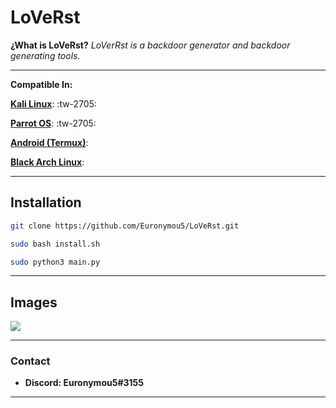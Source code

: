 # LoVeRst
**¿What is LoVeRst?** *LoVerRst is a backdoor generator and backdoor generating tools.*

----

**Compatible In:**

**[Kali Linux](https://www.kali.org/)**: :tw-2705:

**[Parrot OS](https://www.parrotsec.org/)**: :tw-2705:

**[Android (Termux)](https://termux.com/)**: 

**[Black Arch Linux](https://blackarch.org/)**: 

---
## Installation

```bash
git clone https://github.com/Euronymou5/LoVeRst.git
```
```bash
sudo bash install.sh
```
```bash
sudo python3 main.py
```
----

## Images

![](https://media.discordapp.net/attachments/995599976463859713/1028492211966451752/unknown.png?width=429&height=308)

---

### Contact

- **Discord: Euronymou5#3155**

---
